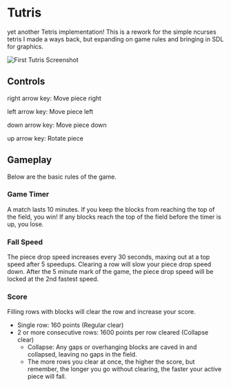 # Tutris
yet another Tetris implementation! This is a rework for the simple ncurses tetris I made a ways back, but expanding on game rules and bringing in SDL for graphics.

![First Tutris Screenshot](/../documentation/docs/screenshots/tutris_play_screenshot.png?raw=true "Tutris")

## Controls
right arrow key: Move piece right

left arrow key: Move piece left

down arrow key: Move piece down

up arrow key: Rotate piece


## Gameplay
Below are the basic rules of the game.

### Game Timer
A match lasts 10 minutes. If you keep the blocks from reaching the top of the field, you win!
If any blocks reach the top of the field before the timer is up, you lose.

### Fall Speed
The piece drop speed increases every 30 seconds, maxing out at a top speed after 5 speedups.
Clearing a row will slow your piece drop speed down. After the 5 minute mark of the game, the piece drop speed will be locked at the 2nd fastest speed.

### Score
Filling rows with blocks will clear the row and increase your score.
* Single row: 160 points (Regular clear)
* 2 or more consecutive rows: 1600 points per row cleared (Collapse clear)
  * Collapse: Any gaps or overhanging blocks are caved in and collapsed, leaving no gaps in the field.
  * The more rows you clear at once, the higher the score, but remember, the longer you go without clearing, the faster your active piece will fall.
